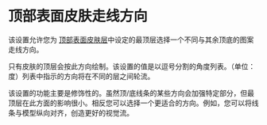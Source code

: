 顶部表面皮肤走线方向
====
该设置允许您为 [顶部表面皮肤层](../top_bottom/roofing_layer_count.md)中设定的最顶层选择一个不同与其余顶底的图案走线方向。

只有皮肤的顶层会按此方向绘制。该设置的值是以逗号分割的角度列表。（单位：度）列表中指示的方向将在不同的层之间轮流。

该设置的功能主要是修饰性的。虽然顶/底线条的某些方向会加强特定部分，但最顶层在此方面的影响很小。相反您可以选择一个更适合的方向。例如，您可以将线条与模型纵向对齐，创造更好的视觉流。
